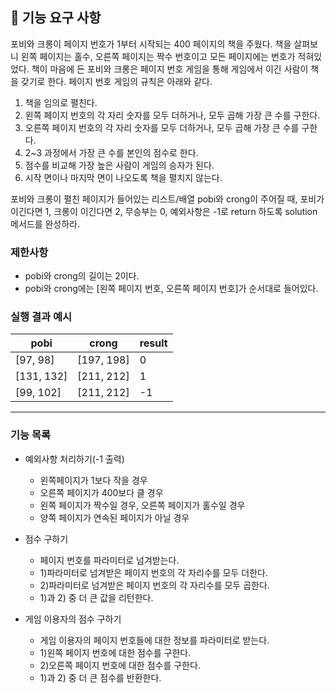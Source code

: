 ## 🚀 기능 요구 사항

포비와 크롱이 페이지 번호가 1부터 시작되는 400 페이지의 책을 주웠다. 책을 살펴보니 왼쪽 페이지는 홀수, 오른쪽 페이지는 짝수 번호이고 모든 페이지에는 번호가 적혀있었다. 책이 마음에 든 포비와 크롱은 페이지 번호 게임을 통해 게임에서 이긴 사람이 책을 갖기로 한다. 페이지 번호 게임의 규칙은 아래와 같다.

1. 책을 임의로 펼친다.
2. 왼쪽 페이지 번호의 각 자리 숫자를 모두 더하거나, 모두 곱해 가장 큰 수를 구한다.
3. 오른쪽 페이지 번호의 각 자리 숫자를 모두 더하거나, 모두 곱해 가장 큰 수를 구한다.
4. 2~3 과정에서 가장 큰 수를 본인의 점수로 한다.
5. 점수를 비교해 가장 높은 사람이 게임의 승자가 된다.
6. 시작 면이나 마지막 면이 나오도록 책을 펼치지 않는다.

포비와 크롱이 펼친 페이지가 들어있는 리스트/배열 pobi와 crong이 주어질 때, 포비가 이긴다면 1, 크롱이 이긴다면 2, 무승부는 0, 예외사항은 -1로 return 하도록 solution 메서드를 완성하라.

### 제한사항

- pobi와 crong의 길이는 2이다.
- pobi와 crong에는 [왼쪽 페이지 번호, 오른쪽 페이지 번호]가 순서대로 들어있다.

### 실행 결과 예시

| pobi | crong | result |
| --- | --- | --- |
| [97, 98] | [197, 198] | 0 |
| [131, 132] | [211, 212] | 1 |
| [99, 102] | [211, 212] | -1 |

---
### 기능 목록

- 예외사항 처리하기(-1 출력)
  - 왼쪽페이지가 1보다 작을 경우
  - 오른쪽 페이지가 400보다 클 경우
  - 왼쪽 페이지가 짝수일 경우, 오른쪽 페이지가 홀수일 경우
  - 양쪽 페이지가 연속된 페이지가 아닐 경우

- 점수 구하기
  - 페이지 번호를 파라미터로 넘겨받는다.
  - 1)파라미터로 넘겨받은 페이지 번호의 각 자리수를 모두 더한다.
  - 2)파라미터로 넘겨받은 페이지 번호의 각 자리수를 모두 곱한다.
  - 1)과 2) 중 더 큰 값을 리턴한다.

- 게임 이용자의 점수 구하기
  - 게임 이용자의 페이지 번호들에 대한 정보를 파라미터로 받는다.
  - 1)왼쪽 페이지 번호에 대한 점수를 구한다.
  - 2)오른쪽 페이지 번호에 대한 점수를 구한다.
  - 1)과 2) 중 더 큰 점수를 반환한다.
